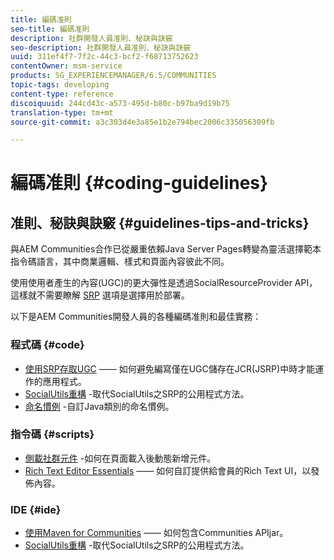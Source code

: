 ```yaml
---
title: 編碼准則
seo-title: 編碼准則
description: 社群開發人員准則、秘訣與訣竅
seo-description: 社群開發人員准則、秘訣與訣竅
uuid: 311ef4f7-7f2c-44c3-bcf2-f68713752623
contentOwner: msm-service
products: SG_EXPERIENCEMANAGER/6.5/COMMUNITIES
topic-tags: developing
content-type: reference
discoiquuid: 244cd43c-a573-495d-b80c-b97ba9d19b75
translation-type: tm+mt
source-git-commit: a3c303d4e3a85e1b2e794bec2006c335056309fb

---
```



# 編碼准則 {#coding-guidelines}

## 准則、秘訣與訣竅 {#guidelines-tips-and-tricks}

與AEM Communities合作已從嚴重依賴Java Server Pages轉變為靈活選擇範本指令碼語言，其中商業邏輯、樣式和頁面內容彼此不同。

使用使用者產生的內容(UGC)的更大彈性是透過SocialResourceProvider API，這樣就不需要瞭解 [SRP](srp.md) 選項是選擇用於部署。

以下是AEM Communities開發人員的各種編碼准則和最佳實務：

### 程式碼 {#code}

* [使用SRP存取UGC](accessing-ugc-with-srp.md) —— 如何避免編寫僅在UGC儲存在JCR(JSRP)中時才能運作的應用程式。
* [SocialUtils重構](socialutils.md) -取代SocialUtils之SRP的公用程式方法。
* [命名慣例](naming-conventions.md) -自訂Java類別的命名慣例。

### 指令碼 {#scripts}

* [側載社群元件](sideloading.md) -如何在頁面載入後動態新增元件。
* [Rich Text Editor Essentials](rte.md) —— 如何自訂提供給會員的Rich Text UI，以發佈內容。

### IDE {#ide}

* [使用Maven for Communities](maven.md) —— 如何包含Communities APIjar。
* [SocialUtils重構](socialutils.md) -取代SocialUtils之SRP的公用程式方法。

